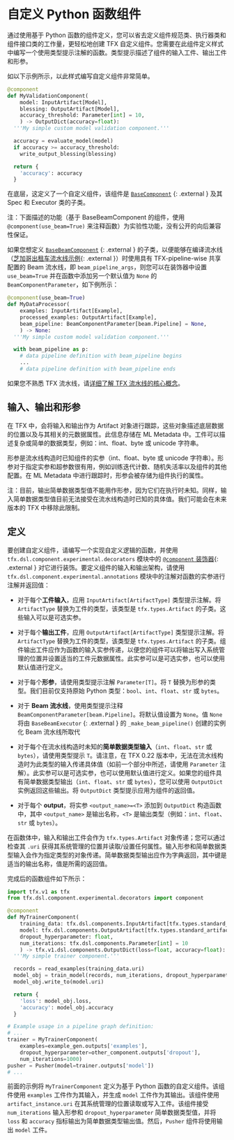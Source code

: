 # 自定义 Python 函数组件

通过使用基于 Python 函数的组件定义，您可以省去定义组件规范类、执行器类和组件接口类的工作量，更轻松地创建 TFX 自定义组件。您需要在此组件定义样式中编写一个使用类型提示注解的函数。类型提示描述了组件的输入工件、输出工件和形参。

如以下示例所示，以此样式编写自定义组件非常简单。

```python
@component
def MyValidationComponent(
    model: InputArtifact[Model],
    blessing: OutputArtifact[Model],
    accuracy_threshold: Parameter[int] = 10,
    ) -> OutputDict(accuracy=float):
  '''My simple custom model validation component.'''

  accuracy = evaluate_model(model)
  if accuracy >= accuracy_threshold:
    write_output_blessing(blessing)

  return {
    'accuracy': accuracy
  }
```

在底层，这定义了一个自定义组件，该组件是 [`BaseComponent`](https://github.com/tensorflow/tfx/blob/master/tfx/dsl/components/base/base_component.py) {: .external } 及其 Spec 和 Executor 类的子类。

注：下面描述的功能（基于 BaseBeamComponent 的组件，使用 `@component(use_beam=True)` 来注释函数）为实验性功能，没有公开的向后兼容性保证。

如果您想定义 [`BaseBeamComponent`](https://github.com/tensorflow/tfx/blob/master/tfx/dsl/components/base/base_beam_component.py) {: .external } 的子类，以便能够在编译流水线（[芝加哥出租车流水线示例](https://github.com/tensorflow/tfx/blob/master/tfx/examples/chicago_taxi_pipeline/taxi_pipeline_simple.py#L192){: .external }）时使用具有 TFX-pipeline-wise 共享配置的 Beam 流水线，即 `beam_pipeline_args`，则您可以在装饰器中设置 `use_beam=True` 并在函数中添加另一个默认值为 `None` 的 `BeamComponentParameter`，如下例所示：

```python
@component(use_beam=True)
def MyDataProcessor(
    examples: InputArtifact[Example],
    processed_examples: OutputArtifact[Example],
    beam_pipeline: BeamComponentParameter[beam.Pipeline] = None,
    ) -> None:
  '''My simple custom model validation component.'''

  with beam_pipeline as p:
    # data pipeline definition with beam_pipeline begins
    ...
    # data pipeline definition with beam_pipeline ends
```

如果您不熟悉 TFX 流水线，请[详细了解 TFX 流水线的核心概念](understanding_tfx_pipelines)。

## 输入、输出和形参

在 TFX 中，会将输入和输出作为 Artifact 对象进行跟踪，这些对象描述底层数据的位置以及与其相关的元数据属性。此信息存储在 ML Metadata 中。工件可以描述复杂或简单的数据类型，例如：int、float、byte 或 unicode 字符串。

形参是流水线构造时已知组件的实参（int、float、byte 或 unicode 字符串）。形参对于指定实参和超参数很有用，例如训练迭代计数、随机失活率以及组件的其他配置。在 ML Metadata 中进行跟踪时，形参会被存储为组件执行的属性。

注：目前，输出简单数据类型值不能用作形参，因为它们在执行时未知。同样，输入简单数据类型值目前无法接受在流水线构造时已知的具体值。我们可能会在未来版本的 TFX 中移除此限制。

## 定义

要创建自定义组件，请编写一个实现自定义逻辑的函数，并使用 `tfx.dsl.component.experimental.decorators` 模块中的 [`@component` 装饰器](https://github.com/tensorflow/tfx/blob/master/tfx/dsl/component/experimental/decorators.py){: .external } 对它进行装饰。要定义组件的输入和输出架构，请使用 `tfx.dsl.component.experimental.annotations` 模块中的注解对函数的实参进行注解并返回值：

- 对于每个**工件输入**，应用 `InputArtifact[ArtifactType]` 类型提示注解。将 `ArtifactType` 替换为工件的类型，该类型是 `tfx.types.Artifact` 的子类。这些输入可以是可选实参。

- 对于每个**输出工件**，应用 `OutputArtifact[ArtifactType]` 类型提示注解。将 `ArtifactType` 替换为工件的类型，该类型是 `tfx.types.Artifact` 的子类。组件输出工件应作为函数的输入实参传递，以便您的组件可以将输出写入系统管理的位置并设置适当的工件元数据属性。此实参可以是可选实参，也可以使用默认值进行定义。

- 对于每个**形参**，请使用类型提示注解 `Parameter[T]`。将 `T` 替换为形参的类型。我们目前仅支持原始 Python 类型：`bool`、`int`、`float`、`str` 或 `bytes`。

- 对于 **Beam 流水线**，使用类型提示注释 `BeamComponentParameter[beam.Pipeline]`。将默认值设置为 `None`。值 `None` 将由 <a><code>BaseBeamExecutor</code></a> {: .external } 的 `_make_beam_pipeline()` 创建的实例化 Beam 流水线所取代

- 对于每个在流水线构造时未知的**简单数据类型输入**（`int`、`float`、`str` 或 `bytes`），请使用类型提示 `T`。请注意，在 TFX 0.22 版本中，无法在流水线构造时为此类型的输入传递具体值（如前一个部分中所述，请使用 `Parameter` 注解）。此实参可以是可选实参，也可以使用默认值进行定义。如果您的组件具有简单数据类型输出（`int`、`float`、`str` 或 `bytes`），您可以使用 `OutputDict` 实例返回这些输出。将 `OutputDict` 类型提示应用为组件的返回值。

- 对于每个 **output**，将实参 `<output_name>=<T>` 添加到 `OutputDict` 构造函数中，其中 `<output_name>` 是输出名称，`<T>` 是输出类型（例如：`int`、`float`、`str` 或 `bytes`）。

在函数体中，输入和输出工件会作为 `tfx.types.Artifact` 对象传递；您可以通过检查其 `.uri` 获得其系统管理的位置并读取/设置任何属性。输入形参和简单数据类型输入会作为指定类型的对象传递。简单数据类型输出应作为字典返回，其中键是适当的输出名称，值是所需的返回值。

完成后的函数组件如下所示：

```python
import tfx.v1 as tfx
from tfx.dsl.component.experimental.decorators import component

@component
def MyTrainerComponent(
    training_data: tfx.dsl.components.InputArtifact[tfx.types.standard_artifacts.Examples],
    model: tfx.dsl.components.OutputArtifact[tfx.types.standard_artifacts.Model],
    dropout_hyperparameter: float,
    num_iterations: tfx.dsl.components.Parameter[int] = 10
    ) -> tfx.v1.dsl.components.OutputDict(loss=float, accuracy=float):
  '''My simple trainer component.'''

  records = read_examples(training_data.uri)
  model_obj = train_model(records, num_iterations, dropout_hyperparameter)
  model_obj.write_to(model.uri)

  return {
    'loss': model_obj.loss,
    'accuracy': model_obj.accuracy
  }

# Example usage in a pipeline graph definition:
# ...
trainer = MyTrainerComponent(
    examples=example_gen.outputs['examples'],
    dropout_hyperparameter=other_component.outputs['dropout'],
    num_iterations=1000)
pusher = Pusher(model=trainer.outputs['model'])
# ...
```

前面的示例将 `MyTrainerComponent` 定义为基于 Python 函数的自定义组件。该组件使用 `examples` 工件作为其输入，并生成 `model` 工件作为其输出。该组件使用 `artifact_instance.uri` 在其系统管理的位置读取或写入工件。该组件接受 `num_iterations` 输入形参和 `dropout_hyperparameter` 简单数据类型值，并将 `loss` 和 `accuracy` 指标输出为简单数据类型输出值。然后，`Pusher` 组件将使用输出 `model` 工件。
